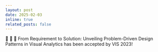 ```yaml
---
layout: post
date: 2025-02-03
inline: true
related_posts: false
---
```


:tada: :tada: :tada: From Requirement to Solution: Unveiling Problem-Driven Design Patterns in Visual Analytics has been accepted by VIS 2023!
